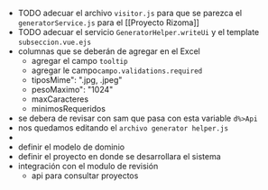- TODO adecuar el archivo `visitor.js` para que se parezca el `generatorService.js` para el [[Proyecto Rizoma]]
- TODO adecuar el servicio `GeneratorHelper.writeUi` y el template `subseccion.vue.ejs`
- columnas que se deberán de agregar en el Excel
	- agregar el campo `tooltip`
	- agregar le campo`campo.validations.required`
	- tiposMime": ".jpg, .jpeg"
	- pesoMaximo": "1024"
	- maxCaracteres
	- minimosRequeridos
- se debera de revisar con sam que pasa con esta variable `d%>Api`
- nos quedamos editando el `archivo generator helper.js`
-
- definir el modelo de dominio
- definir el proyecto en donde se desarrollara el sistema
- integración con el modulo de revisión
	- api para consultar proyectos